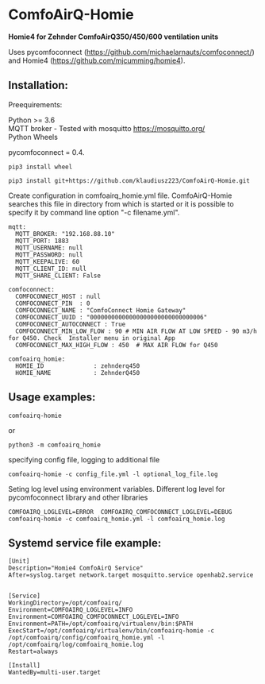 # ComfoAirQ-Homie
**Homie4 for Zehnder ComfoAirQ350/450/600 ventilation units**

Uses pycomfoconnect (https://github.com/michaelarnauts/comfoconnect/) and Homie4 (https://github.com/mjcumming/homie4).

## Installation:


Preequirements:

Python >= 3.6
<br/>
MQTT broker - Tested with mosquitto https://mosquitto.org/
<br/>
Python  Wheels

pycomfoconnect = 0.4.
<br/>


```
pip3 install wheel

pip3 install git+https://github.com/klaudiusz223/ComfoAirQ-Homie.git
```

Create configuration in comfoairq_homie.yml file. ComfoAirQ-Homie searches this file in directory from which is started or it is possible to specify it by command line option "-c filename.yml". 

```
mqtt:
  MQTT_BROKER: "192.168.88.10"
  MQTT_PORT: 1883
  MQTT_USERNAME: null
  MQTT_PASSWORD: null
  MQTT_KEEPALIVE: 60
  MQTT_CLIENT_ID: null
  MQTT_SHARE_CLIENT: False

comfoconnect:
  COMFOCONNECT_HOST : null
  COMFOCONNECT_PIN  : 0
  COMFOCONNECT_NAME : "ComfoConnect Homie Gateway"
  COMFOCONNECT_UUID : "00000000000000000000000000000006"
  COMFOCONNECT_AUTOCONNECT : True
  COMFOCONNECT_MIN_LOW_FLOW : 90 # MIN AIR FLOW AT LOW SPEED - 90 m3/h for Q450. Check  Installer menu in original App
  COMFOCONNECT_MAX_HIGH_FLOW : 450  # MAX AIR FLOW for Q450 
  
comfoairq_homie:
  HOMIE_ID              : zehnderq450
  HOMIE_NAME            : ZehnderQ450
```


## Usage examples:

```
comfoairq-homie
```
or
```
python3 -m comfoairq_homie
```

specifying config file, logging to additional file 

```
comfoairq-homie -c config_file.yml -l optional_log_file.log
```


Seting log level using environment variables. Different log level for pycomfoconnect library and other libraries 
```
COMFOAIRQ_LOGLEVEL=ERROR  COMFOAIRQ_COMFOCONNECT_LOGLEVEL=DEBUG comfoairq-homie -c comfoairq_homie.yml -l comfoairq_homie.log
```
## Systemd service file example:
```
[Unit]
Description="Homie4 ComfoAirQ Service"
After=syslog.target network.target mosquitto.service openhab2.service


[Service]
WorkingDirectory=/opt/comfoairq/
Environment=COMFOAIRQ_LOGLEVEL=INFO
Environment=COMFOAIRQ_COMFOCONNECT_LOGLEVEL=INFO
Environment=PATH=/opt/comfoairq/virtualenv/bin:$PATH
ExecStart=/opt/comfoairq/virtualenv/bin/comfoairq-homie -c /opt/comfoairq/config/comfoairq_homie.yml -l /opt/comfoairq/log/comfoairq_homie.log
Restart=always

[Install]
WantedBy=multi-user.target
```